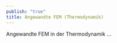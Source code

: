 ```yaml
---
publish: "true"
title: Angewandte FEM (Thermodynamik)
---
```


Angewandte FEM in der Thermodynamik ...
